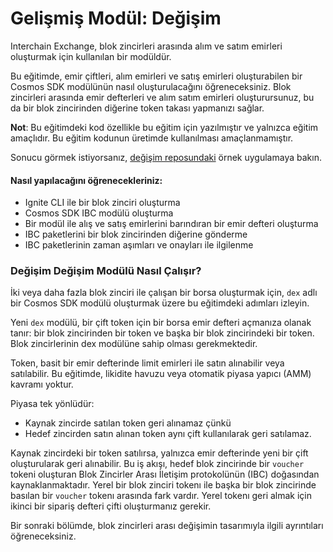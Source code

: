 # Gelişmiş Modül: Değişim

Interchain Exchange, blok zincirleri arasında alım ve satım emirleri oluşturmak için kullanılan bir modüldür.

Bu eğitimde, emir çiftleri, alım emirleri ve satış emirleri oluşturabilen bir Cosmos SDK modülünün nasıl oluşturulacağını öğreneceksiniz. Blok zincirleri arasında emir defterleri ve alım satım emirleri oluşturursunuz, bu da bir blok zincirinden diğerine token takası yapmanızı sağlar.

**Not**: Bu eğitimdeki kod özellikle bu eğitim için yazılmıştır ve yalnızca eğitim amaçlıdır. Bu eğitim kodunun üretimde kullanılması amaçlanmamıştır.

Sonucu görmek istiyorsanız, [değişim reposundaki](https://github.com/tendermint/interchange) örnek uygulamaya bakın.

#### **Nasıl yapılacağını öğrenecekleriniz**:

* Ignite CLI ile bir blok zinciri oluşturma
* Cosmos SDK IBC modülü oluşturma
* Bir modül ile alış ve satış emirlerini barındıran bir emir defteri oluşturma
* IBC paketlerini bir blok zincirinden diğerine gönderme
* IBC paketlerinin zaman aşımları ve onayları ile ilgilenme

### Değişim Değişim Modülü Nasıl Çalışır?

İki veya daha fazla blok zinciri ile çalışan bir borsa oluşturmak için, `dex` adlı bir Cosmos SDK modülü oluşturmak üzere bu eğitimdeki adımları izleyin.

Yeni `dex` modülü, bir çift token için bir borsa emir defteri açmanıza olanak tanır: bir blok zincirinden bir token ve başka bir blok zincirindeki bir token. Blok zincirlerinin dex modülüne sahip olması gerekmektedir.

Token, basit bir emir defterinde limit emirleri ile satın alınabilir veya satılabilir. Bu eğitimde, likidite havuzu veya otomatik piyasa yapıcı (AMM) kavramı yoktur.

Piyasa tek yönlüdür:

* Kaynak zincirde satılan token geri alınamaz çünkü
* Hedef zincirden satın alınan token aynı çift kullanılarak geri satılamaz.

Kaynak zincirdeki bir token satılırsa, yalnızca emir defterinde yeni bir çift oluşturularak geri alınabilir. Bu iş akışı, hedef blok zincirinde bir `voucher` tokeni oluşturan Blok Zincirler Arası İletişim protokolünün (IBC) doğasından kaynaklanmaktadır. Yerel bir blok zinciri tokenı ile başka bir blok zincirinde basılan bir `voucher` tokenı arasında fark vardır. Yerel tokenı geri almak için ikinci bir sipariş defteri çifti oluşturmanız gerekir.

Bir sonraki bölümde, blok zincirleri arası değişimin tasarımıyla ilgili ayrıntıları öğreneceksiniz.
